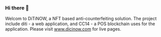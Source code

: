 ### Hi there 👋
Welcom to DiTiNOW, a NFT based anti-counterfeiting solution. The project include diti - a web application, and CC14 - a POS blockchain uses for the application.
Please visit www.dicinow.com for live pages.

<!--
**ditinow/ditinow** is a ✨ _special_ ✨ repository because its `README.md` (this file) appears on your GitHub profile.

Here are some ideas to get you started:

- 🔭 I’m currently working on ...
- 🌱 I’m currently learning ...
- 👯 I’m looking to collaborate on ...
- 🤔 I’m looking for help with ...
- 💬 Ask me about ...
- 📫 How to reach me: ...
- 😄 Pronouns: ...
- ⚡ Fun fact: ...
-->
